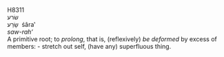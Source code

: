 <body>
  <p>H8311<br>  שׂרע  <br> שָׂרַע  ‎  śâra‛  <br><i>saw-rah‘ </i><br>A primitive root; to <i>prolong</i>, that is, (reflexively) <i>be</i> <i>deformed</i> by excess of members: - stretch out self, (have any) superfluous thing.<br></p>
 </body>